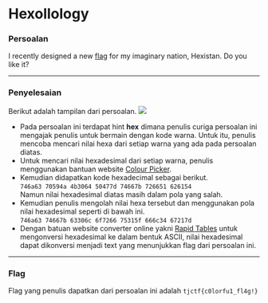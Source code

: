 # Hexollology

### Persoalan

I recently designed a new [flag](https://static.tjctf.org/af83861c918131864a4e3df24c49d9bad766ae701f02387ee0698593b44f3390_Hexillology.png) for my imaginary nation, Hexistan. Do you like it?
____________________________________

### Penyelesaian
Berikut adalah tampilan dari persoalan.
![](https://github.com/Bhaskaraa/EAS_Keamanan-Web-dan-Aplikasi_05311840000007/blob/master/Forensics/Hexillology/Hexillology.png)

- Pada persoalan ini terdapat hint **hex** dimana penulis curiga persoalan ini mengajak penulis untuk bermain dengan kode warna. Untuk itu, penulis mencoba mencari nilai hexa dari setiap warna yang ada pada persoalan diatas. 
- Untuk mencari nilai hexadesimal dari setiap warna, penulis menggunakan bantuan website [Colour Picker](https://imagecolorpicker.com/en/).
- Kemudian didapatkan kode hexadecimal sebagai berikut. \
`746a63 70594a 4b3064 50477d 74667b 726651 626154` \
Namun nilai hexadesimal diatas masih dalam pola yang salah.
- Kemudian penulis mengolah nilai hexa tersebut dan menggunakan pola nilai hexadesimal seperti di bawah ini. \
`746a63 74667b 63306c 6f7266 75315f 666c34 67217d`
- Dengan batuan website converter online yakni [Rapid Tables](https://www.rapidtables.com/convert/number/hex-to-ascii.html) untuk mengonversi hexadesimal ke dalam bentuk ASCII, nilai hexadesimal dapat dikonversi menjadi text yang menunjukkan flag dari persoalan ini.
____________________________________

### Flag

Flag yang penulis dapatkan dari persoalan ini adalah `tjctf{c0lorfu1_fl4g!}`
